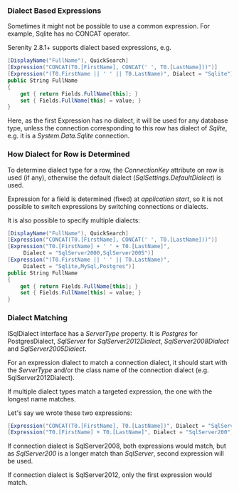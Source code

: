 ### Dialect Based Expressions

Sometimes it might not be possible to use a common expression. For example, Sqlite has no CONCAT operator.

Serenity 2.8.1+ supports dialect based expressions, e.g.

```cs
[DisplayName("FullName"), QuickSearch]
[Expression("CONCAT(T0.[FirstName], CONCAT(' ', T0.[LastName]))")]
[Expression("(T0.FirstName || ' ' || T0.LastName)", Dialect = "Sqlite")]
public String FullName
{
    get { return Fields.FullName[this]; }
    set { Fields.FullName[this] = value; }
}
```

Here, as the first Expression has no dialect, it will be used for any database type, unless the connection corresponding to this row has dialect of *Sqlite*, e.g. it is a *System.Data.Sqlite* connection.

### How Dialect for Row is Determined

To determine dialect type for a row, the *ConnectionKey* attribute on row is used (if any), otherwise the default dialect (*SqlSettings.DefaultDialect*) is used.

Expression for a field is determined (fixed) at *application start*, so it is not possible to switch expressions by switching connections or dialects. 

It is also possible to specify multiple dialects:

```cs
[DisplayName("FullName"), QuickSearch]
[Expression("CONCAT(T0.[FirstName], CONCAT(' ', T0.[LastName]))")]
[Expression("T0.[FirstName] + ' ' + T0.[LastName]", 
     Dialect = "SqlServer2000,SqlServer2005")]
[Expression("(T0.FirstName || ' ' || T0.LastName)", 
     Dialect = "Sqlite,MySql,Postgres")]
public String FullName
{
    get { return Fields.FullName[this]; }
    set { Fields.FullName[this] = value; }
}
```

### Dialect Matching

ISqlDialect interface has a *ServerType* property. It is *Postgres* for PostgresDialect, *SqlServer* for *SqlServer2012Dialect*, *SqlServer2008Dialect* and *SqlServer2005Dialect*.

For an expression dialect to match a connection dialect, it should start with the *ServerType* and/or the class name of the connection dialect (e.g. SqlServer2012Dialect).

If multiple dialect types match a targeted expression, the one with the longest name matches.

Let's say we wrote these two expressions:

```cs
[Expression("CONCAT(T0.[FirstName], T0.[LastName])", Dialect = "SqlServer")]
[Expression("T0.[FirstName] + T0.[LastName]", Dialect = "SqlServer200")]
```

If connection dialect is SqlServer2008, both expressions would match, but as *SqlServer200* is a longer match than *SqlServer*, second expression will be used.

If connection dialect is SqlServer2012, only the first expression would match.

